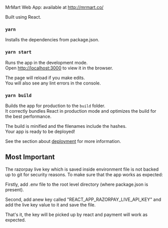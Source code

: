 MrMart Web App: available at http://mrmart.co/

Built using React.

### `yarn`

Installs the dependencies from package.json.

### `yarn start`

Runs the app in the development mode.\
Open [http://localhost:3000](http://localhost:3000) to view it in the browser.

The page will reload if you make edits.\
You will also see any lint errors in the console.

### `yarn build`

Builds the app for production to the `build` folder.\
It correctly bundles React in production mode and optimizes the build for the best performance.

The build is minified and the filenames include the hashes.\
Your app is ready to be deployed!

See the section about [deployment](https://facebook.github.io/create-react-app/docs/deployment) for more information.

## Most Important

The razorpay live key which is saved inside environment file is not backed up to git for security reasons. To make sure that the app works as expected:

Firstly, add .env file to the root level directory (where package.json is present).

Second, add anew key called "REACT_APP_RAZORPAY_LIVE_API_KEY" and add the live key value to it and save the file.

That's it, the key will be picked up by react and payment will work as expected.
